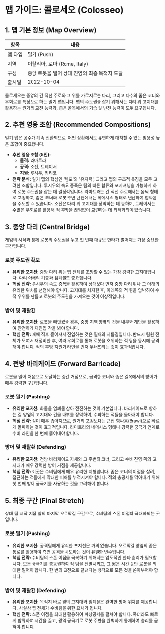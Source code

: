 # 맵 가이드: 콜로세오 (Colosseo)

## 1. 맵 기본 정보 (Map Overview)

| 항목    | 내용                                          |
| ------- | --------------------------------------------- |
| 맵 타입 | 밀기 (Push)                                   |
| 지역    | 이탈리아, 로마 (Rome, Italy)                  |
| 구성    | 중앙 로봇을 밀어 상대 진영의 최종 목적지 도달 |
| 출시일  | 2022-10-04                                    |

콜로세오는 중앙의 긴 직선 주로와 그 위를 가로지르는 다리, 그리고 다수의 좁은 코너와 우회로를 특징으로 하는 밀기 맵입니다. 맵의 주도권을 잡기 위해서는 다리 위 고지대를 활용하는 원거리 교전 능력과, 좁은 골목에서의 기습 및 난전 능력이 모두 요구됩니다.

## 2. 추천 영웅 조합 (Recommended Compositions)

밀기 맵은 공수가 계속 전환되므로, 어떤 상황에서도 유연하게 대처할 수 있는 범용성 높은 조합이 중요합니다.

- **추천 영웅 조합 (5인):**
  - **돌격:** 라마트라
  - **공격:** 소전, 트레이서
  - **지원:** 루시우, 키리코
- **전략 분석:** 밀기 맵의 핵심인 '템포'와 '유지력', 그리고 맵의 구조적 특징을 모두 고려한 조합입니다. 루시우의 속도 증폭은 팀의 빠른 합류와 포지셔닝을 가능하게 하여 로봇 주도권을 잡는 데 결정적입니다. 라마트라는 긴 직선 주로에서는 옴닉 형태로 포킹하고, 좁은 코너와 로봇 주변 난전에서는 네메시스 형태로 변신하여 힘싸움을 주도할 수 있습니다. 소전은 다리 위 고지대를 장악하는 데 능하며, 트레이서는 수많은 우회로를 활용해 적 후방을 끊임없이 교란하는 데 최적화되어 있습니다.

## 3. 중앙 다리 (Central Bridge)

게임의 시작과 함께 로봇의 주도권을 두고 첫 번째 대규모 한타가 벌어지는 가장 중요한 구간입니다.

### 로봇 주도권 확보

- **유리한 포지션:** 중앙 다리 위는 맵 전체를 조망할 수 있는 가장 강력한 고지대입니다. 다리 아래의 기둥과 엄폐물도 중요합니다.
- **핵심 전략:** 루시우의 속도 증폭을 활용하여 상대보다 먼저 중앙 다리 위나 그 아래의 유리한 위치를 선점해야 합니다. 고지대를 차지한 후, 아래쪽의 적 팀을 압박하여 수적 우위를 만들고 로봇의 주도권을 가져오는 것이 이상적입니다.

### 방어 및 재탈환

- **유리한 포지션:** 로봇을 빼앗겼을 경우, 중앙 지역 양옆의 건물 내부와 계단을 활용하여 안전하게 재진입 각을 봐야 합니다.
- **핵심 전략:** 패배 직후 흩어져서 진입하는 것은 필패의 지름길입니다. 반드시 팀원 전체가 모여서 재정비한 후, 여러 우회로를 통해 로봇을 호위하는 적 팀을 동시에 공격해야 합니다. 적의 후방 지원가 라인을 먼저 무너뜨리는 것이 효과적입니다.

## 4. 전방 바리케이드 (Forward Barricade)

로봇을 밀어 처음으로 도달하는 중간 거점으로, 급격한 코너와 좁은 길목에서의 방어가 매우 강력한 구간입니다.

### 로봇 밀기 (Pushing)

- **유리한 포지션:** 화물을 엄폐물 삼아 전진하는 것이 기본입니다. 바리케이드로 향하는 길 양옆의 고지대와 건물 내부를 장악하여, 수비하는 적들을 몰아내야 합니다.
- **핵심 전략:** 길이 매우 좁아지므로, 원거리 포킹보다는 근접 힘싸움(Brawl)으로 빠르게 돌파하는 것이 효과적입니다. 라마트라의 네메시스 형태나 강력한 궁극기 연계로 수비 라인을 한 번에 뚫어내야 합니다.

### 방어 및 재탈환 (Defending)

- **유리한 포지션:** 전방 바리케이드 자체와 그 주변의 코너, 그리고 수비 진영 쪽의 고지대가 매우 강력한 방어 거점을 제공합니다.
- **핵심 전략:** 이곳은 수비팀에게 매우 유리한 지형입니다. 좁은 코너의 이점을 살려, 접근하는 적들에게 막대한 피해를 누적시켜야 합니다. 적의 총공세를 막아내기 위해 첫 번째 방어 궁극기를 사용하는 것을 고려해야 합니다.

## 5. 최종 구간 (Final Stretch)

상대 팀 시작 지점 앞의 마지막 오르막길 구간으로, 수비팀의 스폰 이점이 극대화되는 곳입니다.

### 로봇 밀기 (Pushing)

- **유리한 포지션:** 공격팀에게 유리한 포지션은 거의 없습니다. 오르막길 양옆의 좁은 통로를 활용하여 측면 공격을 시도하는 것이 유일한 변수입니다.
- **핵심 전략:** 수비팀의 스폰 이점을 극복하기 위해서는 압도적인 한타 승리가 필요합니다. 모든 궁극기를 총동원하여 적 팀을 전멸시키고, 그 짧은 시간 동안 로봇을 최대한 밀어야 합니다. 한 번의 교전으로 끝낸다는 생각으로 모든 것을 쏟아부어야 합니다.

### 방어 및 재탈환 (Defending)

- **유리한 포지션:** 목적지 바로 앞의 고지대와 엄폐물은 완벽한 방어 위치를 제공합니다. 사실상 맵 전체가 수비팀을 위한 요새가 됩니다.
- **핵심 전략:** 스폰 이점을 최대한 활용하여 파상공세를 펼쳐야 합니다. 죽더라도 빠르게 합류하여 시간을 끌고, 광역 궁극기로 로봇 주변을 완벽하게 통제하여 승리를 굳혀야 합니다.
